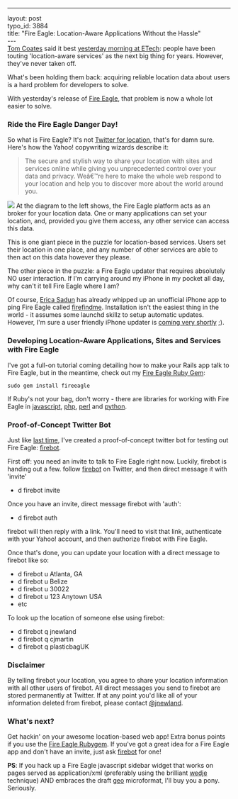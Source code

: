 ------------------------------------------------------------------------

layout: post\
typo\_id: 3884\
title: "Fire Eagle: Location-Aware Applications Without the Hassle"\
---\
[Tom Coates](http://www.plasticbag.org/) said it best [yesterday morning
at ETech](http://next.yahoo.net/archives/100/lo-fire-eagle-take-flight):
people have been touting 'location-aware services' as the next big thing
for years. However, they've never taken off.

What's been holding them back: acquiring reliable location data about
users is a hard problem for developers to solve.

With yesterday's release of [Fire Eagle](http://fireagle.com/), that
problem is now a whole lot easier to solve.

### Ride the Fire Eagle Danger Day!

So what is Fire Eagle? It's not [Twitter for
location](http://www.techcrunch.com/2008/03/05/yahoos-twitter-for-location-goes-into-private-beta-with-near-zero-functionality/),
that's for damn sure. Here's how the Yahoo! copywriting wizards describe
it:

> The secure and stylish way to share your location with sites and
> services online while giving you unprecedented control over your data
> and privacy. Weâ€™re here to make the whole web respond to your
> location and help you to discover more about the world around you.

![](http://files.jnewland.com/fe-20080305-231647.png) At the diagram to
the left shows, the Fire Eagle platform acts as an broker for your
location data. One or many applications can set your location, and,
provided you give them access, any other service can access this data.

This is one giant piece in the puzzle for location-based services. Users
set their location in one place, and any number of other services are
able to then act on this data however they please.

The other piece in the puzzle: a Fire Eagle updater that requires
absolutely NO user interaction. If I'm carrying around my iPhone in my
pocket all day, why can't it tell Fire Eagle where I am?

Of course, [Erica Sadun](http://ericasadun.com/) has already whipped up
an unofficial iPhone app to ping Fire Eagle called
[firefindme](http://ericasadun.com/?p=188). Installation isn't the
easiest thing in the world - it assumes some launchd skillz to setup
automatic updates. However, I'm sure a user friendly iPhone updater is
[coming very shortly](http://developer.apple.com/) ;).

### Developing Location-Aware Applications, Sites and Services with Fire Eagle

I've got a full-on tutorial coming detailing how to make your Rails app
talk to Fire Eagle, but in the meantime, check out my [Fire Eagle Ruby
Gem](http://fireeagle.rubyforge.org/):

`sudo gem install fireeagle`

If Ruby's not your bag, don't worry - there are libraries for working
with Fire Eagle in
[javascript](http://fireeagle.yahoo.net/developer/code/javascript),
[php](http://fireeagle.yahoo.net/developer/code/php),
[perl](http://fireeagle.yahoo.net/developer/code/perl) and
[python](http://fireeagle.yahoo.net/developer/code/python).

### Proof-of-Concept Twitter Bot <a name="instructions"></a><a name="firebot"></a>

Just like [last
time](http://soylentfoo.jnewland.com/articles/2007/06/24/fire-eagle-meet-danger-day),
I've created a proof-of-concept twitter bot for testing out Fire Eagle:
[firebot](http://twitter.com/firebot).

First off: you need an invite to talk to Fire Eagle right now. Luckily,
firebot is handing out a few. follow
[firebot](http://twitter.com/firebot) on Twitter, and then direct
message it with 'invite'

-   d firebot invite

Once you have an invite, direct message firebot with 'auth':

-   d firebot auth

firebot will then reply with a link. You'll need to visit that link,
authenticate with your Yahoo! account, and then authorize firebot with
Fire Eagle.

Once that's done, you can update your location with a direct message to
firebot like so:

-   d firebot u Atlanta, GA
-   d firebot u Belize
-   d firebot u 30022
-   d firebot u 123 Anytown USA
-   etc

To look up the location of someone else using firebot:

-   d firebot q jnewland
-   d firebot q cjmartin
-   d firebot q plasticbagUK

### Disclaimer <a name="disclaimer"></a>

By telling firebot your location, you agree to share your location
information with all other users of firebot. All direct messages you
send to firebot are stored permanently at Twitter. If at any point you'd
like all of your information deleted from firebot, please contact
<a href="http://twitter.com/jnewland">@jnewland</a>.

### What's next?

Get hackin' on your awesome location-based web app! Extra bonus points
if you use the [Fire Eagle Rubygem](http://fireeagle.rubyforge.org/). If
you've got a great idea for a Fire Eagle app and don't have an invite,
just ask [firebot](http://twitter.com/firebot) for one!

**PS**: If you hack up a Fire Eagle javascript sidebar widget that works
on pages served as application/xml (preferably using the brilliant
[wedje](http://www.mikeindustries.com/blog/archive/2007/06/widget-deployment-with-wedje)
technique) AND embraces the draft
[geo](http://microformats.org/wiki/geo) microformat, I'll buy you a
pony. Seriously.
